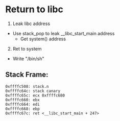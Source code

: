 # Return to libc
1. Leak libc address
  - Use stack_pop to leak __libc_start_main address
      - Get system() address
2. Ret to system
  - Write "/bin/sh"

## Stack Frame:
```
0xffffc508: stack.n
0xffffc64c: stack canary
0xffffc65c: ecx 0xffffc680
0xffffc660: ebx
0xffffc664: edi
0xffffc668: ebp
0xffffc67c: ret <__libc_start_main + 247>
```
